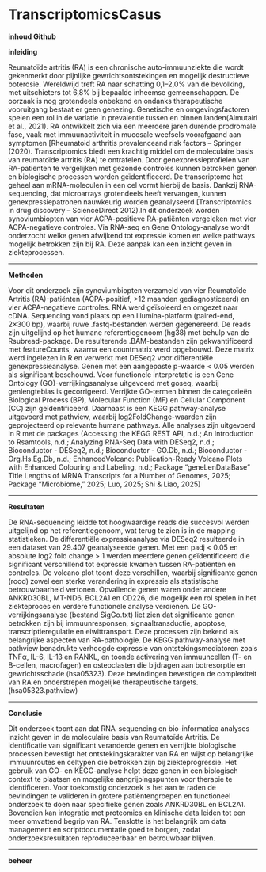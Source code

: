 # TranscriptomicsCasus

**inhoud Github**


**inleiding**

Reumatoïde artritis (RA) is een chronische auto-immuunziekte die wordt gekenmerkt door pijnlijke gewrichtsontstekingen en mogelijk destructieve boterosie. Wereldwijd treft RA naar schatting 0,1–2,0% van de bevolking, met uitschieters tot 6,8% bij bepaalde inheemse gemeenschappen. De oorzaak is nog grotendeels onbekend en ondanks therapeutische vooruitgang bestaat er geen genezing. Genetische en omgevingsfactoren spelen een rol in de variatie in prevalentie tussen en binnen landen(Almutairi et al., 2021). RA ontwikkelt zich via een meerdere jaren durende prodromale fase, vaak met immuunactiviteit in mucosale weefsels voorafgaand aan symptomen [Rheumatoid arthritis prevalenceand risk factors – Springer (2020).
Transcriptomics biedt een krachtig middel om de moleculaire basis van reumatoïde artritis (RA) te ontrafelen. Door genexpressieprofielen van RA-patiënten te vergelijken met gezonde controles kunnen betrokken genen en biologische processen worden geïdentificeerd. De transcriptome het geheel aan mRNA-moleculen in een cel vormt hierbij de basis. Dankzij RNA-sequencing, dat microarrays grotendeels heeft vervangen, kunnen genexpressiepatronen nauwkeurig worden geanalyseerd [Transcriptomics in drug discovery – ScienceDirect 2012).In dit onderzoek worden synoviumbiopten van vier ACPA-positieve RA-patiënten vergeleken met vier ACPA-negatieve controles. Via RNA-seq en Gene Ontology-analyse wordt onderzocht welke genen afwijkend tot expressie komen en welke pathways mogelijk betrokken zijn bij RA. Deze aanpak kan een inzicht geven in ziekteprocessen.


---

**Methoden**

Voor dit onderzoek zijn synoviumbiopten verzameld van vier Reumatoïde Artritis (RA)-patiënten (ACPA-positief, >12 maanden gediagnosticeerd) en vier ACPA-negatieve controles. RNA werd geïsoleerd en omgezet naar cDNA. Sequencing vond plaats op een Illumina-platform (paired-end, 2×300 bp), waarbij ruwe .fastq-bestanden werden gegenereerd.
De reads zijn uitgelijnd op het humane referentiegenoom (hg38) met behulp van de Rsubread-package. De resulterende .BAM-bestanden zijn gekwantificeerd met featureCounts, waarna een countmatrix werd opgebouwd. Deze matrix werd ingelezen in R en verwerkt met DESeq2 voor differentiële genexpressieanalyse. Genen met een aangepaste p-waarde < 0.05 werden als significant beschouwd.
Voor functionele interpretatie is een Gene Ontology (GO)-verrijkingsanalyse uitgevoerd met goseq, waarbij genlengtebias is gecorrigeerd. Verrijkte GO-termen binnen de categorieën Biological Process (BP), Molecular Function (MF) en Cellular Component (CC) zijn geïdentificeerd. Daarnaast is een KEGG pathway-analyse uitgevoerd met pathview, waarbij log2FoldChange-waarden zijn geprojecteerd op relevante humane pathways.
Alle analyses zijn uitgevoerd in R met de packages (Accessing the KEGG REST API, n.d.; An Introduction to Rsamtools, n.d.; Analyzing RNA-Seq Data with DESeq2, n.d.; Bioconductor - DESeq2, n.d.; Bioconductor - GO.Db, n.d.; Bioconductor - Org.Hs.Eg.Db, n.d.; EnhancedVolcano: Publication-Ready Volcano Plots with Enhanced Colouring and Labeling, n.d.; Package “geneLenDataBase” Title Lengths of MRNA Transcripts for a Number of Genomes, 2025; Package “Microbiome,” 2025; Luo, 2025; Shi & Liao, 2025)

---

**Resultaten**

De RNA-sequencing leidde tot hoogwaardige reads die succesvol werden uitgelijnd op het referentiegenoom, wat terug te zien is in de mapping-statistieken. De differentiële expressieanalyse via DESeq2 resulteerde in een dataset van 29.407 geanalyseerde genen. Met een padj < 0.05 en absolute log2 fold change > 1 werden meerdere genen geïdentificeerd die significant verschillend tot expressie kwamen tussen RA-patiënten en controles.
De volcano plot toont deze verschillen, waarbij significante genen (rood) zowel een sterke verandering in expressie als statistische betrouwbaarheid vertonen. Opvallende genen waren onder andere ANKRD30BL, MT-ND6, BCL2A1 en CD226, die mogelijk een rol spelen in het ziekteproces en verdere functionele analyse verdienen.
De GO-verrijkingsanalyse (bestand SigGo.txt) liet zien dat significante genen betrokken zijn bij immuunresponsen, signaaltransductie, apoptose, transcriptieregulatie en eiwittransport. Deze processen zijn bekend als belangrijke aspecten van RA-pathologie.
De KEGG pathway-analyse met pathview benadrukte verhoogde expressie van ontstekingsmediatoren zoals TNFα, IL-6, IL-1β en RANKL, en toonde activering van immuuncellen (T- en B-cellen, macrofagen) en osteoclasten die bijdragen aan botresorptie en gewrichtsschade (hsa05323). Deze bevindingen bevestigen de complexiteit van RA en onderstrepen mogelijke therapeutische targets. (hsa05323.pathview)

---

**Conclusie**

Dit onderzoek toont aan dat RNA-sequencing en bio-informatica analyses inzicht geven in de moleculaire basis van Reumatoïde Artritis. De identificatie van significant veranderde genen en verrijkte biologische processen bevestigt het ontstekingskarakter van RA en wijst op belangrijke immuunroutes en celtypen die betrokken zijn bij ziekteprogressie. Het gebruik van GO- en KEGG-analyse helpt deze genen in een biologisch context te plaatsen en mogelijke aangrijpingspunten voor therapie te identificeren.
Voor toekomstig onderzoek is het aan te raden de bevindingen te valideren in grotere patiëntengroepen en functioneel onderzoek te doen naar specifieke genen zoals ANKRD30BL en BCL2A1. Bovendien kan integratie met proteomics en klinische data leiden tot een meer omvattend begrip van RA. Tenslotte is het belangrijk om data management en scriptdocumentatie goed te borgen, zodat onderzoeksresultaten reproduceerbaar en betrouwbaar blijven.

---

**beheer**



